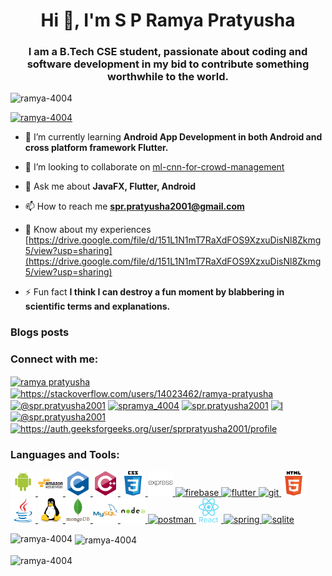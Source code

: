 <h1 align="center">Hi 👋, I'm S P Ramya Pratyusha</h1>
<h3 align="center">I am a B.Tech CSE student, passionate about coding and software development in my bid to contribute something worthwhile to the world.</h3>

<p align="left"> <img src="https://komarev.com/ghpvc/?username=ramya-4004&label=Profile%20views&color=0e75b6&style=flat" alt="ramya-4004" /> </p>

<p align="left"> <a href="https://github.com/ryo-ma/github-profile-trophy"><img src="https://github-profile-trophy.vercel.app/?username=ramya-4004" alt="ramya-4004" /></a> </p>

- 🌱 I’m currently learning **Android App Development in both Android and cross platform framework Flutter.**

- 👯 I’m looking to collaborate on [ml-cnn-for-crowd-management](https://github.com/ramya-4004/ml-cnn-for-crowd-management)

- 💬 Ask me about **JavaFX, Flutter, Android**

- 📫 How to reach me **spr.pratyusha2001@gmail.com**

- 📄 Know about my experiences [https://drive.google.com/file/d/151L1N1mT7RaXdFOS9XzxuDisNl8Zkmg5/view?usp=sharing](https://drive.google.com/file/d/151L1N1mT7RaXdFOS9XzxuDisNl8Zkmg5/view?usp=sharing)

- ⚡ Fun fact **I think I can destroy a fun moment by blabbering in scientific terms and explanations.**

### Blogs posts
<!-- BLOG-POST-LIST:START -->
<!-- BLOG-POST-LIST:END -->

<h3 align="left">Connect with me:</h3>
<p align="left">
<a href="https://linkedin.com/in/ramya pratyusha" target="blank"><img align="center" src="https://cdn.jsdelivr.net/npm/simple-icons@3.0.1/icons/linkedin.svg" alt="ramya pratyusha" height="30" width="40" /></a>
<a href="https://stackoverflow.com/users/https://stackoverflow.com/users/14023462/ramya-pratyusha" target="blank"><img align="center" src="https://cdn.jsdelivr.net/npm/simple-icons@3.0.1/icons/stackoverflow.svg" alt="https://stackoverflow.com/users/14023462/ramya-pratyusha" height="30" width="40" /></a>
<a href="https://medium.com/@spr.pratyusha2001" target="blank"><img align="center" src="https://cdn.jsdelivr.net/npm/simple-icons@3.0.1/icons/medium.svg" alt="@spr.pratyusha2001" height="30" width="40" /></a>
<a href="https://www.codechef.com/users/spramya_4004" target="blank"><img align="center" src="https://cdn.jsdelivr.net/npm/simple-icons@3.1.0/icons/codechef.svg" alt="spramya_4004" height="30" width="40" /></a>
<a href="https://codeforces.com/profile/spr.pratyusha2001" target="blank"><img align="center" src="https://cdn.jsdelivr.net/npm/simple-icons@3.0.1/icons/codeforces.svg" alt="spr.pratyusha2001" height="30" width="40" /></a>
<a href="https://www.leetcode.com/l" target="blank"><img align="center" src="https://cdn.jsdelivr.net/npm/simple-icons@3.0.1/icons/leetcode.svg" alt="l" height="30" width="40" /></a>
<a href="https://www.hackerearth.com/@spr.pratyusha2001" target="blank"><img align="center" src="https://cdn.jsdelivr.net/npm/simple-icons@3.0.1/icons/hackerearth.svg" alt="@spr.pratyusha2001" height="30" width="40" /></a>
<a href="https://auth.geeksforgeeks.org/user/https://auth.geeksforgeeks.org/user/sprpratyusha2001/profile" target="blank"><img align="center" src="https://cdn.jsdelivr.net/npm/simple-icons@3.0.1/icons/geeksforgeeks.svg" alt="https://auth.geeksforgeeks.org/user/sprpratyusha2001/profile" height="30" width="40" /></a>
</p>

<h3 align="left">Languages and Tools:</h3>
<p align="left"> <a href="https://developer.android.com" target="_blank"> <img src="https://raw.githubusercontent.com/devicons/devicon/master/icons/android/android-original-wordmark.svg" alt="android" width="40" height="40"/> </a> <a href="https://aws.amazon.com" target="_blank"> <img src="https://raw.githubusercontent.com/devicons/devicon/master/icons/amazonwebservices/amazonwebservices-original-wordmark.svg" alt="aws" width="40" height="40"/> </a> <a href="https://www.cprogramming.com/" target="_blank"> <img src="https://raw.githubusercontent.com/devicons/devicon/master/icons/c/c-original.svg" alt="c" width="40" height="40"/> </a> <a href="https://www.w3schools.com/cpp/" target="_blank"> <img src="https://raw.githubusercontent.com/devicons/devicon/master/icons/cplusplus/cplusplus-original.svg" alt="cplusplus" width="40" height="40"/> </a> <a href="https://www.w3schools.com/css/" target="_blank"> <img src="https://raw.githubusercontent.com/devicons/devicon/master/icons/css3/css3-original-wordmark.svg" alt="css3" width="40" height="40"/> </a> <a href="https://expressjs.com" target="_blank"> <img src="https://raw.githubusercontent.com/devicons/devicon/master/icons/express/express-original-wordmark.svg" alt="express" width="40" height="40"/> </a> <a href="https://firebase.google.com/" target="_blank"> <img src="https://www.vectorlogo.zone/logos/firebase/firebase-icon.svg" alt="firebase" width="40" height="40"/> </a> <a href="https://flutter.dev" target="_blank"> <img src="https://www.vectorlogo.zone/logos/flutterio/flutterio-icon.svg" alt="flutter" width="40" height="40"/> </a> <a href="https://git-scm.com/" target="_blank"> <img src="https://www.vectorlogo.zone/logos/git-scm/git-scm-icon.svg" alt="git" width="40" height="40"/> </a> <a href="https://www.w3.org/html/" target="_blank"> <img src="https://raw.githubusercontent.com/devicons/devicon/master/icons/html5/html5-original-wordmark.svg" alt="html5" width="40" height="40"/> </a> <a href="https://www.java.com" target="_blank"> <img src="https://raw.githubusercontent.com/devicons/devicon/master/icons/java/java-original.svg" alt="java" width="40" height="40"/> </a> <a href="https://www.linux.org/" target="_blank"> <img src="https://raw.githubusercontent.com/devicons/devicon/master/icons/linux/linux-original.svg" alt="linux" width="40" height="40"/> </a> <a href="https://www.mongodb.com/" target="_blank"> <img src="https://raw.githubusercontent.com/devicons/devicon/master/icons/mongodb/mongodb-original-wordmark.svg" alt="mongodb" width="40" height="40"/> </a> <a href="https://www.mysql.com/" target="_blank"> <img src="https://raw.githubusercontent.com/devicons/devicon/master/icons/mysql/mysql-original-wordmark.svg" alt="mysql" width="40" height="40"/> </a> <a href="https://nodejs.org" target="_blank"> <img src="https://raw.githubusercontent.com/devicons/devicon/master/icons/nodejs/nodejs-original-wordmark.svg" alt="nodejs" width="40" height="40"/> </a> <a href="https://postman.com" target="_blank"> <img src="https://www.vectorlogo.zone/logos/getpostman/getpostman-icon.svg" alt="postman" width="40" height="40"/> </a> <a href="https://reactjs.org/" target="_blank"> <img src="https://raw.githubusercontent.com/devicons/devicon/master/icons/react/react-original-wordmark.svg" alt="react" width="40" height="40"/> </a> <a href="https://spring.io/" target="_blank"> <img src="https://www.vectorlogo.zone/logos/springio/springio-icon.svg" alt="spring" width="40" height="40"/> </a> <a href="https://www.sqlite.org/" target="_blank"> <img src="https://www.vectorlogo.zone/logos/sqlite/sqlite-icon.svg" alt="sqlite" width="40" height="40"/> </a> </p>

<p><img align="left" src="https://github-readme-stats.vercel.app/api/top-langs?username=ramya-4004&show_icons=true&locale=en&layout=compact" alt="ramya-4004" /></p>

<p>&nbsp;<img align="center" src="https://github-readme-stats.vercel.app/api?username=ramya-4004&show_icons=true&theme=dark&count_private=true&hide=issues,stars&show_icons=true)](https://github.com/ramya-4004/github-readme-stats)" alt="ramya-4004" /></p>

<p><img align="center" src="https://github-readme-streak-stats.herokuapp.com/?user=ramya-4004&" alt="ramya-4004" /></p>

